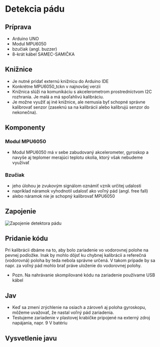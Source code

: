 # Detekcia pádu

## Príprava
- Arduino UNO
- Modul MPU6050
- bzučiak (angl. buzzer)
- 8-krát kábel SAMEC-SAMIČKA

## Knižnice
- Je nutné pridať externú knižnicu do Arduino IDE
- Konkrétne MPU6050_tckn v najnovšej verzii
- Knižnica slúži na komunikáciu s akcelerometrom prostredníctvom I2C rozhrania. Je malá a má spoľahlivú kalibráciu. 
- Je možne využiť aj iné knižnice, ale nemusia byť schopné správne kalibrovať senzor (zaseknú sa na kalibrácii alebo kalibrujú senzor do nekonečna).

## Komponenty
### Modul MPU6050
- Modul MPU6050 má v sebe zabudovaný akcelerometer, gyroskop a navyše aj teplomer merajúci teplotu okolia, ktorý však nebudeme využívať

### Bzučiak
- jeho úlohou je zvukovým signálom oznámiť vznik určitej udalosti 
- napríklad náramok vyhodnotil udalosť ako voľný pád (angl. free fall)
- alebo náramok nie je schopný kalibrovať MPU6050

## Zapojenie
![Zapojenie detektora pádu](https://github.com/alexandervalach/amavet-arduino-experiments/raw/main/03%20-%20Detekcia%20p%C3%A1du/Obr%C3%A1zky/detektor%20padu%20-%20akcelerometer%20%2B%20bzuciak.jpg)

## Pridanie kódu
Pri kalibrácii dbáme na to, aby bolo zariadenie vo vodorovnej polohe na pevnej podložke. Inak by mohlo dôjsť ku chybnej kalibrácii a referečná (vodorovná) poloha by teda nebola správne určená. V takom prípade by sa napr. za voľný pád mohlo brať práve uloženie do vodorovnej polohy.

- Pozn.
Na nahrávanie skompilované kódu na zariadenie používame USB kábel

## Jav
- Keď sa zmení zrýchlenie na osiach a zároveň aj poloha gyroskopu, môžeme uvažovať, že nastal voľný pád zariadenia.
- Testujeme zariadenie v plastovej krabičke pripojené na externý zdroj napájania, napr. 9 V batériu

## Vysvetlenie javu
